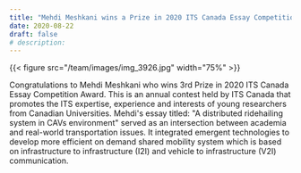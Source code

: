 ```yaml
---
title: "Mehdi Meshkani wins a Prize in 2020 ITS Canada Essay Competition"
date: 2020-08-22
draft: false
# description:
---
```

{{< figure src="/team/images/img_3926.jpg" width="75%" >}}


<!--more-->

Congratulations to Mehdi Meshkani who wins 3rd Prize in 2020 ITS Canada Essay Competition Award. This is an annual contest held by ITS Canada that promotes the ITS expertise, experience and interests of young researchers from Canadian Universities. Mehdi's essay titled: "A distributed ridehailing system in CAVs environment" served as an intersection between academia and real-world transportation issues. It integrated emergent technologies to develop more efficient on demand shared mobility system which is based on infrastructure to infrastructure (I2I) and vehicle to infrastructure (V2I) communication.
